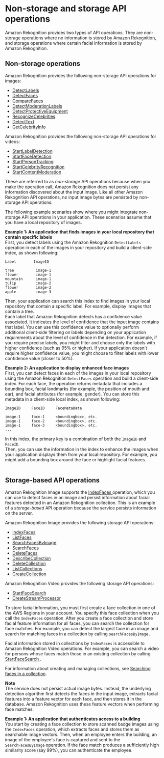 # Non\-storage and storage API operations<a name="how-it-works-storage-non-storage"></a>

Amazon Rekognition provides two types of API operations\. They are non\-storage operations where no information is stored by Amazon Rekognition, and storage operations where certain facial information is stored by Amazon Rekognition\. 

## Non\-storage operations<a name="how-it-works-non-storage"></a>

Amazon Rekognition provides the following non\-storage API operations for images:
+ [ DetectLabels ](API_DetectLabels.md)
+ [ DetectFaces ](API_DetectFaces.md) 
+ [ CompareFaces ](API_CompareFaces.md) 
+ [ DetectModerationLabels ](API_DetectModerationLabels.md) 
+ [ DetectProtectiveEquipment ](API_DetectProtectiveEquipment.md) 
+ [ RecognizeCelebrities ](API_RecognizeCelebrities.md) 
+ [ DetectText ](API_DetectText.md) 
+ [ GetCelebrityInfo ](API_GetCelebrityInfo.md) 

Amazon Rekognition provides the following non\-storage API operations for videos:
+ [ StartLabelDetection ](API_StartLabelDetection.md) 
+ [ StartFaceDetection ](API_StartFaceDetection.md) 
+ [ StartPersonTracking ](API_StartPersonTracking.md)
+ [ StartCelebrityRecognition ](API_StartCelebrityRecognition.md)
+ [ StartContentModeration ](API_StartContentModeration.md)

These are referred to as *non\-storage* API operations because when you make the operation call, Amazon Rekognition does not persist any information discovered about the input image\. Like all other Amazon Rekognition API operations, no input image bytes are persisted by non\-storage API operations\. 

The following example scenarios show where you might integrate non\-storage API operations in your application\. These scenarios assume that you have a local repository of images\.

**Example 1: An application that finds images in your local repository that contain specific labels**  
First, you detect labels using the Amazon Rekognition `DetectLabels` operation in each of the images in your repository and build a client\-side index, as shown following:  

```
Label        ImageID

tree          image-1
flower        image-1
mountain      image-1
tulip         image-2
flower        image-2
apple         image-3
```
Then, your application can search this index to find images in your local repository that contain a specific label\. For example, display images that contain a tree\.  
Each label that Amazon Rekognition detects has a confidence value associated\. It indicates the level of confidence that the input image contains that label\. You can use this confidence value to optionally perform additional client\-side filtering on labels depending on your application requirements about the level of confidence in the detection\. For example, if you require precise labels, you might filter and choose only the labels with higher confidence \(such as 95% or higher\)\. If your application doesn't require higher confidence value, you might choose to filter labels with lower confidence value \(closer to 50%\)\.

**Example 2: An application to display enhanced face images**  
First, you can detect faces in each of the images in your local repository using the Amazon Rekognition `DetectFaces` operation and build a client\-side index\. For each face, the operation returns metadata that includes a bounding box, facial landmarks \(for example, the position of mouth and ear\), and facial attributes \(for example, gender\)\. You can store this metadata in a client\-side local index, as shown following:  

```
ImageID     FaceID     FaceMetaData

image-1     face-1     <boundingbox>, etc.
image-1     face-2     <boundingbox>, etc.
image-1     face-3     <boundingbox>, etc.
...
```
In this index, the primary key is a combination of both the `ImageID` and `FaceID`\.  
Then, you can use the information in the index to enhance the images when your application displays them from your local repository\. For example, you might add a bounding box around the face or highlight facial features\.  
 

## Storage\-based API operations<a name="how-it-works-storage-based"></a>

Amazon Rekognition Image supports the [ IndexFaces ](API_IndexFaces.md) operation, which you can use to detect faces in an image and persist information about facial features detected in an Amazon Rekognition collection\. This is an example of a *storage\-based* API operation because the service persists information on the server\. 

Amazon Rekognition Image provides the following storage API operations:
+ [ IndexFaces ](API_IndexFaces.md)
+ [ ListFaces ](API_ListFaces.md) 
+ [ SearchFacesByImage ](API_SearchFacesByImage.md) 
+ [ SearchFaces ](API_SearchFaces.md) 
+ [ DeleteFaces ](API_DeleteFaces.md) 
+ [ DescribeCollection ](API_DescribeCollection.md) 
+ [ DeleteCollection ](API_DeleteCollection.md)
+ [ ListCollections ](API_ListCollections.md)
+ [ CreateCollection ](API_CreateCollection.md) 

Amazon Rekognition Video provides the following storage API operations:
+ [ StartFaceSearch ](API_StartFaceSearch.md) 
+ [ CreateStreamProcessor ](API_CreateStreamProcessor.md)

To store facial information, you must first create a face collection in one of the AWS Regions in your account\. You specify this face collection when you call the `IndexFaces` operation\. After you create a face collection and store facial feature information for all faces, you can search the collection for face matches\. For example, you can detect the largest face in an image and search for matching faces in a collection by calling `searchFacesByImage.`

Facial information stored in collections by `IndexFaces` is accessible to Amazon Rekognition Video operations\. For example, you can search a video for persons whose faces match those in an existing collection by calling [ StartFaceSearch ](API_StartFaceSearch.md)\.

For information about creating and managing collections, see [Searching faces in a collection](collections.md)\.

**Note**  
The service does not persist actual image bytes\. Instead, the underlying detection algorithm first detects the faces in the input image, extracts facial features into a feature vector for each face, and then stores it in the database\. Amazon Rekognition uses these feature vectors when performing face matches\.

**Example 1: An application that authenticates access to a building**  
You start by creating a face collection to store scanned badge images using the `IndexFaces` operation, which extracts faces and stores them as searchable image vectors\. Then, when an employee enters the building, an image of the employee's face is captured and sent to the `SearchFacesByImage` operation\. If the face match produces a sufficiently high similarity score \(say 99%\), you can authenticate the employee\.